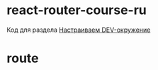 # react-router-course-ru
Код для раздела [Настраиваем DEV-окружение](https://maxfarseer.gitbooks.io/react-router-course-ru/content/nastraivaem_dev-okruzhenie.html)
# route

